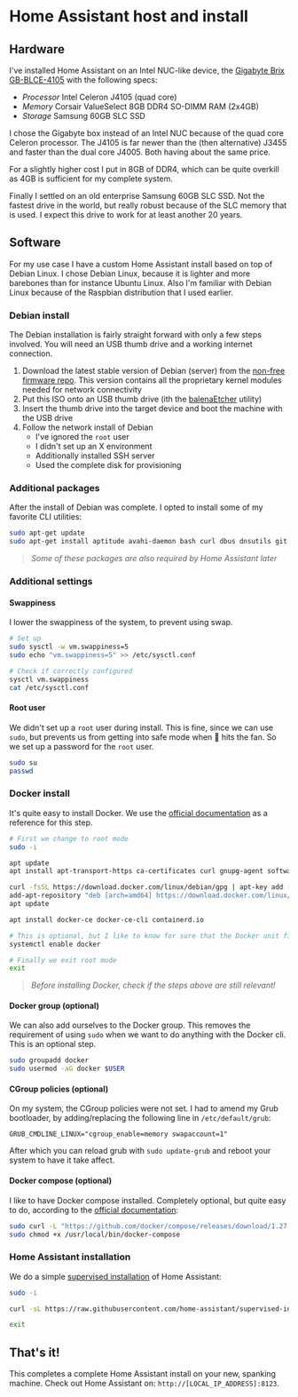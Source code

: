 # Home Assistant host and install

## Hardware

I've installed Home Assistant on an Intel NUC-like device, the [Gigabyte Brix GB-BLCE-4105](https://www.gigabyte.com/nl/Mini-PcBarebone/GB-BLCE-4105-rev-10#ov) with the following specs:

* *Processor* Intel Celeron J4105 (quad core)
* *Memory* Corsair ValueSelect 8GB DDR4 SO-DIMM RAM (2x4GB)
* *Storage* Samsung 60GB SLC SSD

I chose the Gigabyte box instead of an Intel NUC because of the quad core Celeron processor. The J4105 is far newer than the (then alternative) J3455 and faster than the dual core J4005. Both having about the same price.

For a slightly higher cost I put in 8GB of DDR4, which can be quite overkill as 4GB is sufficient for my complete system. 

Finally I settled on an old enterprise Samsung 60GB SLC SSD. Not the fastest drive in the world, but really robust because of the SLC memory that is used. I expect this drive to work for at least another 20 years.

## Software

For my use case I have a custom Home Assistant install based on top of Debian Linux. I chose Debian Linux, because it is lighter and more barebones than for instance Ubuntu Linux. Also I'm familiar with Debian Linux because of the Raspbian distribution that I used earlier.

### Debian install

The Debian installation is fairly straight forward with only a few steps involved. You will need an USB thumb drive and a working internet connection.

1. Download the latest stable version of Debian (server) from the [non-free firmware repo](http://cdimage.debian.org/cdimage/unofficial/non-free/cd-including-firmware/current/amd64/iso-cd/). This version contains all the proprietary kernel modules needed for network connectivity
2. Put this ISO onto an USB thumb drive (ith the [balenaEtcher](https://www.balena.io/etcher/) utility)
3. Insert the thumb drive into the target device and boot the machine with the USB drive
4. Follow the network install of Debian
    * I've ignored the `root` user
    * I didn't set up an X environment
    * Additionally installed SSH server
    * Used the complete disk for provisioning

### Additional packages

After the install of Debian was complete. I opted to install some of my favorite CLI utilities:

```bash
sudo apt-get update
sudo apt-get install aptitude avahi-daemon bash curl dbus dnsutils git htop jq ncdu nmon socat sshpass vim
```

> _Some of these packages are also required by Home Assistant later_

### Additional settings

#### Swappiness

I lower the swappiness of the system, to prevent using swap.

```bash
# Set up
sudo sysctl -w vm.swappiness=5
sudo echo "vm.swappiness=5" >> /etc/sysctl.conf

# Check if correctly configured
sysctl vm.swappiness
cat /etc/sysctl.conf
```

#### Root user

We didn't set up a `root` user during install. This is fine, since we can use `sudo`, but prevents us from getting into safe mode when 💩 hits the fan. So we set up a password for the `root` user.

```bash
sudo su
passwd
```

### Docker install

It's quite easy to install Docker. We use the [official documentation](https://docs.docker.com/engine/install/debian/) as a reference for this step.

```bash
# First we change to root mode
sudo -i

apt update
apt install apt-transport-https ca-certificates curl gnupg-agent software-properties-common

curl -fsSL https://download.docker.com/linux/debian/gpg | apt-key add -
add-apt-repository "deb [arch=amd64] https://download.docker.com/linux/debian $(lsb_release -cs) stable"
apt update

apt install docker-ce docker-ce-cli containerd.io

# This is optional, but I like to know for sure that the Docker unit file is enabled
systemctl enable docker

# Finally we exit root mode
exit
```

> _Before installing Docker, check if the steps above are still relevant!_

#### Docker group (optional)

We can also add ourselves to the Docker group. This removes the requirement of using `sudo` when we want to do anything with the Docker cli. This is an optional step.

```bash
sudo groupadd docker
sudo usermod -aG docker $USER
```

#### CGroup policies (optional)

On my system, the CGroup policies were not set. I had to amend my Grub bootloader, by adding/replacing the following line in `/etc/default/grub`:

```
GRUB_CMDLINE_LINUX="cgroup_enable=memory swapaccount=1"
```

After which you can reload grub with `sudo update-grub` and reboot your system to have it take affect.

#### Docker compose (optional)

I like to have Docker compose installed. Completely optional, but quite easy to do, according to the [official documentation](https://docs.docker.com/compose/install/):

```bash
sudo curl -L "https://github.com/docker/compose/releases/download/1.27.4/docker-compose-$(uname -s)-$(uname -m)" -o /usr/local/bin/docker-compose
sudo chmod +x /usr/local/bin/docker-compose
```

### Home Assistant installation

We do a simple [supervised installation]() of Home Assistant:

```bash
sudo -i

curl -sL https://raw.githubusercontent.com/home-assistant/supervised-installer/master/installer.sh | bash -s

exit
```

## That's it!

This completes a complete Home Assistant install on your new, spanking machine. Check out Home Assistant on: `http://[LOCAL_IP_ADDRESS]:8123`.
